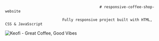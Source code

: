                                                # responsive-coffee-shop-website
 
                              Fully responsive project built with HTML, CSS & JavaSscript
 
 
 ![Keofi - Great Coffee, Good Vibes](https://user-images.githubusercontent.com/99715716/197595272-0c002689-2b00-492c-9668-7906d57852d0.png)

